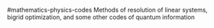 #mathematics-physics-codes
Methods of resolution of linear systems, bigrid optimization, and some other codes of quantum information
